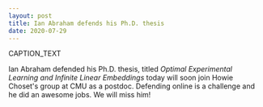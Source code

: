 ```yaml
---
layout: post
title: Ian Abraham defends his Ph.D. thesis
date: 2020-07-29
---
```

<div class="container">
  <!--<img class="hover_box" style="width:50%" src="IMAGE_PATH" alt="ALT_TEXT" > -->
  <div class="caption" style="width:50%; bottom:3%"><p>CAPTION_TEXT</p></div>
</div>


Ian Abraham defended his Ph.D. thesis, titled <i>Optimal Experimental Learning and Infinite Linear Embeddings</i> today will soon join Howie Choset's group at CMU as a postdoc. Defending online is a challenge and he did an awesome jobs. We will miss him!